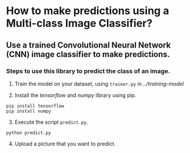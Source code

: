 # How to make predictions using a Multi-class Image Classifier?
## Use a trained Convolutional Neural Network (CNN) image classifier to make predictions.

### Steps to use this library to predict the class of an image.

1. Train the model on your dataset, using ```trainer.py``` in *../training-model* 

2. Install the *tensorflow* and *numpy* library using pip.
```
pip install tensorflow
pip install numpy
```
3. Execute the script ```predict.py```.
```
python predict.py
```

4. Upload a picture that you want to predict.
